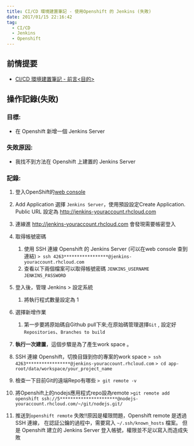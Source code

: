 ```yaml
---
title: CI/CD 環境建置筆記 - 使用Openshift 的 Jenkins (失敗)
date: 2017/01/15 22:16:42
tag:
  - CI/CD
  - Jenkins
  - Openshift
---
```


## 前情提要

- [CI/CD 環境建置筆記 - 前言<目的>](/2017/01/15/ci_use_jenkins/)

## 操作記錄(失敗)

### 目標: 

- 在 Openshift 新增一個 Jenkins Server

### 失敗原因: 

- 我找不到方法在 Openshift 上建置的 Jenkins Server 

### 記錄:

1. 登入OpenShift的[web console](https://openshift.redhat.com/app/console/applications)
2. Add Application 選擇 `Jenkins Server`，使用預設設定Create Application.  
Public URL 設定為 http://jenkins-youraccount.rhcloud.com
3. 連線進 http://jenkins-youraccount.rhcloud.com 會發現需要帳密登入
4. 取得帳號密碼
	1. 使用 SSH 連線 Openshift 的 Jenkins Server (可以在web console 查到連結)
		`> ssh 4263*****************@jenkins-youraccount.rhcloud.com`
	2. 查看以下兩個檔案可以取得帳號密碼
	`JENKINS_USERNAME`
	`JENKINS_PASSWORD` 
	
	 
5. 登入後，管理 Jenkins > 設定系統
	1. 將執行程式數量設定為 1 
6. 選擇新增作業
	1. 第一步要將原始碼自Github pull下來;在原始碼管理選擇`Git` , 設定好`Repositories`、`Branches to build`
	
7. **執行一次建置**，這個步驟是為了產生work space 。 
8.  SSH 連線 Openshift，切換目錄到你的專案的work space 
	`> ssh 4263*****************@jenkins-youraccount.rhcloud.com`
	`> cd app-root/data/workspace/your_project_name`
9.  檢查一下目前Git的遠端Repo有哪些
	`> git remote -v`
10. 將Openshift上的nodejs應用程式repo設為remote
	`>git remote add openshift ssh://5**********************@nodejs-youraccount.rhcloud.com/~/git/nodejs.git/`
11. 推送到`openshift remote`
失敗!!原因是權限問題，Openshift remote 是透過 SSH 連線，
在認証公鑰的過程中，需要寫入 `~/.ssh/known_hosts` 檔案。
但是 Openshift 建立的 Jenkins Server 登入帳號，權限並不足以寫入而造成失敗

